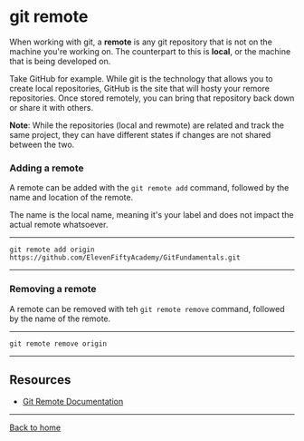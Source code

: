 # git remote

When working with git, a **remote** is any git repository that is not on the machine you're working on. The counterpart to this is **local**, or the machine that is being developed on.

Take GitHub for example. While git is the technology that allows you to create local repositories, GitHub is the site that will hosty your remore repositories. Once stored remotely, you can bring that repository back down or share it with others.

**Note**: While the repositories (local and rewmote) are related and track the same project, they can have different states if changes are not shared between the two.

### Adding a remote

A remote can be added with the `git remote add` command, followed by the name and location of the remote.

The name is the local name, meaning it's your label and does not impact the actual remote whatsoever.

---

`git remote add origin https://github.com/ElevenFiftyAcademy/GitFundamentals.git`

---

### Removing a remote

A remote can be removed with teh `git remote remove` command, followed by the name of the remote.

---

`git remote remove origin`

---

## Resources

- [Git Remote Documentation](https://git-scm.com/docs/git-remote)

---

[Back to home](../README.md)